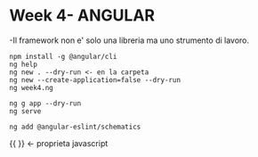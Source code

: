 # Week 4- ANGULAR

-Il framework non e' solo una libreria ma uno strumento di lavoro.

```shell
npm install -g @angular/cli
ng help
ng new . --dry-run <- en la carpeta
ng new --create-application=false --dry-run
ng week4.ng
```

```shell
ng g app --dry-run
ng serve
```

```shell
ng add @angular-eslint/schematics
```

{{ }} <- proprieta javascript
